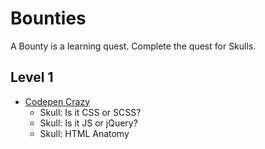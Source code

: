 # Bounties
A Bounty is a learning quest. Complete the quest for Skulls.

## Level 1
- [Codepen Crazy](v0/codepen-crazy)
  - Skull: Is it CSS or SCSS?
  - Skull: Is it JS or jQuery?
  - Skull: HTML Anatomy